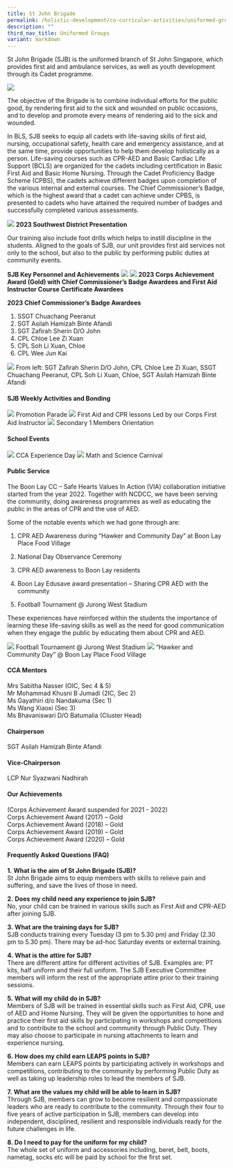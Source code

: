 ```yaml
---
title: St John Brigade
permalink: /holistic-development/co-curricular-activities/uniformed-groups/st-john-brigade/
description: ""
third_nav_title: Uniformed Groups
variant: markdown
---
```

St John Brigade (SJB) is the uniformed branch of St John Singapore, which provides first aid and ambulance services, as well as youth development through its Cadet programme.

![](/images/SJB1.png)

The objective of the Brigade is to combine individual efforts for the public good, by rendering first aid to the sick and wounded on public occasions, and to develop and promote every means of rendering aid to the sick and wounded.

In BLS, SJB seeks to equip all cadets with life-saving skills of first aid, nursing, occupational safety, health care and emergency assistance, and at the same time, provide opportunities to help them develop holistically as a person. Life-saving courses such as CPR-AED and Basic Cardiac Life Support (BCLS) are organized for the cadets including certification in Basic First Aid and Basic Home Nursing. Through the Cadet Proficiency Badge Scheme (CPBS), the cadets achieve different badges upon completion of the various internal and external courses. The Chief Commissioner’s Badge, which is the highest award that a cadet can achieve under CPBS, is presented to cadets who have attained the required number of badges and successfully completed various assessments.

![](/images/SJB2.png)
**2023 Southwest District Presentation**

Our training also include foot drills which helps to instill discipline in the students. Aligned to the goals of SJB, our unit provides first aid services not only to the school, but also to the public by performing public duties at community events.

**SJB Key Personnel and Achievements**
![](/images/SJB12.png)
![](/images/SJB3.png)
**2023 Corps Achievement Award (Gold) with Chief Commissioner’s Badge Awardees and First Aid Instructor Course Certificate Awardees**

**2023 Chief Commissioner’s Badge Awardees**

1.  SSGT Chuachang Peeranut
2.  SGT Asilah Hamizah Binte Afandi
3.  SGT Zafirah Sherin D/O John 
4.  CPL Chloe Lee Zi Xuan  
5.  CPL Soh Li Xuan, Chloe
6.  CPL Wee Jun Kai

![](/images/SJB4.png)
From left: SGT Zafirah Sherin D/O John, CPL Chloe Lee Zi Xuan, SSGT Chuachang Peeranut, CPL Soh Li Xuan, Chloe, SGT Asilah Hamizah Binte Afandi

#### SJB Weekly Activities and Bonding
![](/images/SJB5.png)
Promotion Parade
![](/images/SJB6.png)
First Aid and CPR lessons Led by our Corps First Aid Instructor
![](/images/SJB7.png)
Secondary 1 Members Orientation

#### School Events
![](/images/SJB8.png)
CCA Experience Day
![](/images/SJB9.png)
Math and Science Carnival

#### Public Service
The Boon Lay CC – Safe Hearts Values In Action (VIA) collaboration initiative started from the year 2022. Together with NCDCC, we have been serving the community, doing awareness programmes as well as educating the public in the areas of CPR and the use of AED.&nbsp;

Some of the notable events which we had gone through are:

1.  CPR AED Awareness during “Hawker and Community Day” at Boon Lay Place Food Village&nbsp;
    
2.  National Day Observance Ceremony&nbsp;
    
3.  CPR AED awareness to Boon Lay residents&nbsp;
    
4.  Boon Lay Edusave award presentation – Sharing CPR AED with the community&nbsp;
    
5.  Football Tournament @ Jurong West Stadium
    
These experiences have reinforced within the students the importance of learning these life-saving skills as well as the need for good communication when they engage the public by educating them about CPR and AED.

![](/images/SJB10.png)
Football Tournament @ Jurong West Stadium
![](/images/SJB11.png)
“Hawker and Community Day” @ Boon Lay Place Food Village


#### CCA Mentors
Mrs Sabitha Nasser (OIC, Sec 4 &amp; 5)<br>
Mr Mohammad Khusni B Jumadi (2IC, Sec 2)<br>
Ms Gayathiri d/o Nandakuma (Sec 1)<br>
Ms Wang Xiaoxi (Sec 3)<br>
Ms Bhavaniswari D/O Batumalia (Cluster Head)

#### Chairperson
SGT Asilah Hamizah Binte Afandi

#### Vice-Chairperson
LCP Nur Syazwani Nadhirah

#### Our Achievements
(Corps Achievement Award suspended for 2021 - 2022) <br>
Corps Achievement Award (2017) – Gold<br>
Corps Achievement Award (2018) – Gold<br>
Corps Achievement Award (2019) – Gold<br>
Corps Achievement Award (2020) – Gold <br>

#### Frequently Asked Questions (FAQ)
**1.**&nbsp;**What is the aim of St John Brigade (SJB)?**<br>
St John Brigade aims to equip members with skills to relieve pain and suffering, and save the lives of those in need.

**2.**&nbsp;**Does my child need any experience to join SJB?**<br>
No, your child can be trained in various skills such as First Aid and CPR-AED after joining SJB.

**3.**&nbsp;**What are the training days for SJB?**<br>
SJB conducts training every Tuesday (3 pm to 5.30 pm) and Friday (2.30 pm to 5.30 pm). There may be ad-hoc Saturday events or external training.

**4.**&nbsp;**What is the attire for SJB?**<br>
There are different attire for different activities of SJB. Examples are: PT kits, half uniform and their full uniform. The SJB Executive Committee members will inform the rest of the appropriate attire prior to their training sessions.

**5.**&nbsp;**What will my child do in SJB?**<br>
Members of SJB will be trained in essential skills such as First Aid, CPR, use of AED and Home Nursing. They will be given the opportunities to hone and practice their first aid skills by participating in workshops and competitions and to contribute to the school and community through Public Duty. They may also choose to participate in nursing attachments to learn and experience nursing.

**6.**&nbsp;**How does my child earn LEAPS points in SJB?**<br>
Members can earn LEAPS points by participating actively in workshops and competitions, contributing to the community by performing Public Duty as well as taking up leadership roles to lead the members of SJB.

**7.**&nbsp;**What are the values my child will be able to learn in SJB?**<br>
Through SJB, members can grow to become resilient and compassionate leaders who are ready to contribute to the community. Through their four to five years of active participation in SJB, members can develop into independent, disciplined, resilient and responsible individuals ready for the future challenges in life.

**8\. Do I need to pay for the uniform for my child?**<br>
The whole set of uniform and accessories including, beret, belt, boots, nametag, socks etc will be paid by school for the first set.